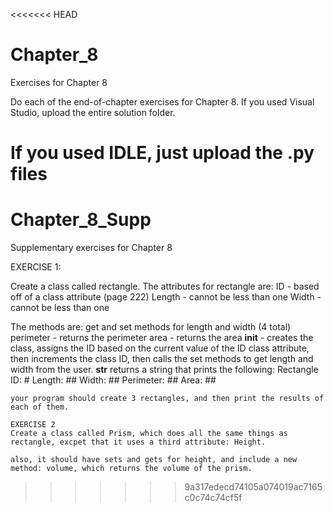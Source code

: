 <<<<<<< HEAD
# Chapter_8
Exercises for Chapter 8

Do each of the end-of-chapter exercises for Chapter 8.
If you used Visual Studio, upload the entire solution folder.

If you used IDLE, just upload the .py files
=======
# Chapter_8_Supp
Supplementary exercises for Chapter 8

EXERCISE 1:

Create a class called rectangle.  The attributes for rectangle are:
    ID  - based off of a class attribute (page 222)
    Length - cannot be less than one
    Width - cannot be less than one
  
  The methods are:
    get and set methods for length and width (4 total)
    perimeter - returns the perimeter
    area - returns the area
    __init__ - creates the class, assigns the ID based on the current value of the ID class attribute, then increments the class                   ID, then calls the set methods to get length and width from the user.
    __str__ returns a string that prints the following:
                  Rectangle ID: #
                  Length: ##
                  Width: ##
                  Perimeter: ##
                  Area: ##
    
    your program should create 3 rectangles, and then print the results of each of them.
    
    EXERCISE 2
    Create a class called Prism, which does all the same things as rectangle, excpet that it uses a third attribute: Height.
    
    also, it should have sets and gets for height, and include a new method: volume, which returns the volume of the prism.
>>>>>>> 9a317edecd74105a074019ac7165c0c74c74cf5f
